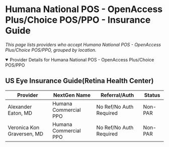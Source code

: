 # Humana National POS - OpenAccess Plus/Choice POS/PPO - Insurance Guide

*This page lists providers who accept Humana National POS - OpenAccess Plus/Choice POS/PPO, grouped by location.*

<details open><summary>Provider Details for Humana National POS - OpenAccess Plus/Choice POS/PPO</summary>

## US Eye Insurance Guide(Retina Health Center)

| Provider | NextGen Name | Referral/Auth | Status |
|----------|-------------|--------------|--------|
| Alexander Eaton, MD | Humana Commercial PPO | No Ref/No Auth Required | Non-PAR |
| Veronica Kon Graversen, MD | Humana Commercial PPO | No Ref/No Auth Required | Non-PAR |

</details>

